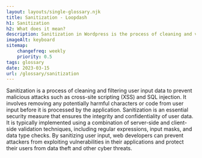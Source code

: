 ```yaml
--- 
layout: layouts/single-glossary.njk
title: Sanitization - Loopdash
h1: Sanitization
h2: What does it mean?
description: Sanitization in Wordpress is the process of cleaning and validating user input data to prevent security vulnerabilities and ensure data integrity.
imageAlt: keyboard
sitemap:
	changefreq: weekly
	priority: 0.5
tags: glossary
date: 2023-03-15
url: /glossary/sanitization
---
```


Sanitization is a process of cleaning and filtering user input data to prevent malicious attacks such as cross-site scripting (XSS) and SQL injection. It involves removing any potentially harmful characters or code from user input before it is processed by the application. Sanitization is an essential security measure that ensures the integrity and confidentiality of user data. It is typically implemented using a combination of server-side and client-side validation techniques, including regular expressions, input masks, and data type checks. By sanitizing user input, web developers can prevent attackers from exploiting vulnerabilities in their applications and protect their users from data theft and other cyber threats.
